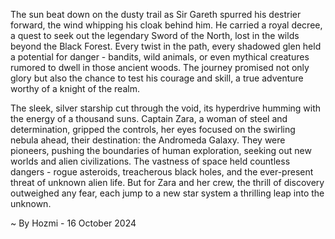 
The sun beat down on the dusty trail as Sir Gareth spurred his destrier forward, the wind whipping his cloak behind him. He carried a royal decree, a quest to seek out the legendary Sword of the North, lost in the wilds beyond the Black Forest. Every twist in the path, every shadowed glen held a potential for danger - bandits, wild animals, or even mythical creatures rumored to dwell in those ancient woods. The journey promised not only glory but also the chance to test his courage and skill, a true adventure worthy of a knight of the realm. 

The sleek, silver starship cut through the void, its hyperdrive humming with the energy of a thousand suns. Captain Zara, a woman of steel and determination, gripped the controls, her eyes focused on the swirling nebula ahead, their destination: the Andromeda Galaxy. They were pioneers, pushing the boundaries of human exploration, seeking out new worlds and alien civilizations. The vastness of space held countless dangers - rogue asteroids, treacherous black holes, and the ever-present threat of unknown alien life. But for Zara and her crew, the thrill of discovery outweighed any fear, each jump to a new star system a thrilling leap into the unknown. 

~ By Hozmi - 16 October 2024
